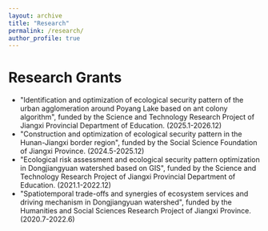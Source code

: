 ```yaml
---
layout: archive
title: "Research"
permalink: /research/
author_profile: true
---
```


Research Grants
=====
* "Identification and optimization of ecological security pattern of the urban agglomeration around Poyang Lake based on ant colony algorithm", funded by the Science and Technology Research Project of Jiangxi Provincial Department of Education. (2025.1-2026.12)
* "Construction and optimization of ecological security pattern in the Hunan-Jiangxi border region", funded by the Social Science Foundation of Jiangxi Province. (2024.5-2025.12)
* "Ecological risk assessment and ecological security pattern optimization in Dongjiangyuan watershed based on GIS", funded by the Science and Technology Research Project of Jiangxi Provincial Department of Education. (2021.1-2022.12)
* "Spatiotemporal trade-offs and synergies of ecosystem services and driving mechanism in Dongjiangyuan watershed", funded by the Humanities and Social Sciences Research Project of Jiangxi Province. (2020.7-2022.6)
